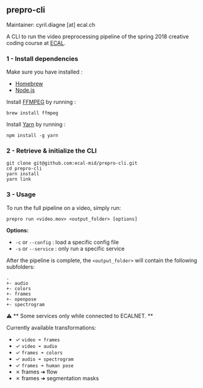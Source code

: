 ## prepro-cli
Maintainer: cyril.diagne [at] ecal.ch

A CLI to run the video preprocessing pipeline of the spring 2018 creative coding course at [ECAL](http://ecal.ch).

### 1 - Install dependencies

Make sure you have installed :
- [Homebrew](https://brew.sh)
- [Node.js](https://nodejs.org)

Install [FFMPEG](https://www.ffmpeg.org) by running :
```
brew install ffmpeg
```

Install [Yarn](https://yarnpkg.com/en) by running :
```
npm install -g yarn
```

### 2 - Retrieve & initialize the CLI

```
git clone git@github.com:ecal-mid/prepro-cli.git
cd prepro-cli
yarn install
yarn link
```

### 3 - Usage

To run the full pipeline on a video, simply run:
```
prepro run <video.mov> <output_folder> [options]
```
**Options:**
- `-c` or `--config` : load a specific config file
- `-s` or `--service` : only run a specific service

After the pipeline is complete, the `<output_folder>` will contain the following subfolders:
```
.
+- audio
+- colors
+- frames
+- openpose
+- spectrogram
```

⚠️  ** Some services only while connected to ECALNET. **

Currently available transformations:
- ✓ `video ➜ frames`
- ✓ `video ➜ audio`
- ✓ `frames ➜ colors`
- ✓ `audio ➜ spectrogram`
- ✓ `frames ➜ human pose`
- ✗ frames ➜ flow
- ✗ frames ➜ segmentation masks
